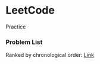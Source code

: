 # LeetCode
Practice

### Problem List
Ranked by chronological order: [Link](http://deepreader.io/LeetCode/problem_list.html)
